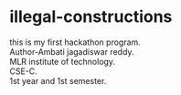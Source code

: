 # illegal-constructions
this is my first hackathon program.
<br>
Author-Ambati jagadiswar reddy.
<br>MLR institute of technology.
<br> CSE-C.
<br>1st year and 1st semester.


